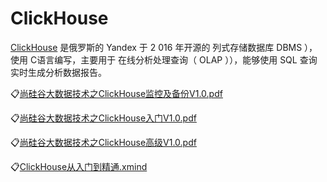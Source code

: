 # ClickHouse

[ClickHouse](https://clickhouse.com/docs/zh/) 是俄罗斯的 Yandex 于 2 016 年开源的 列式存储数据库 DBMS ），使用 C语言编写，主要用于
在线分析处理查询（ OLAP ）），能够使用 SQL 查询实时生成分析数据报告。

:clipboard:[尚硅谷大数据技术之ClickHouse监控及备份V1.0.pdf](/file/尚硅谷大数据技术之ClickHouse监控及备份V1.0.pdf)

:clipboard:[尚硅谷大数据技术之ClickHouse入门V1.0.pdf](/file/尚硅谷大数据技术之ClickHouse入门V1.0.pdf)

:clipboard:[尚硅谷大数据技术之ClickHouse高级V1.0.pdf](/file/尚硅谷大数据技术之ClickHouse高级V1.0.pdf)

:clipboard:[ClickHouse从入门到精通.xmind](/file/ClickHouse从入门到精通.xmind)

